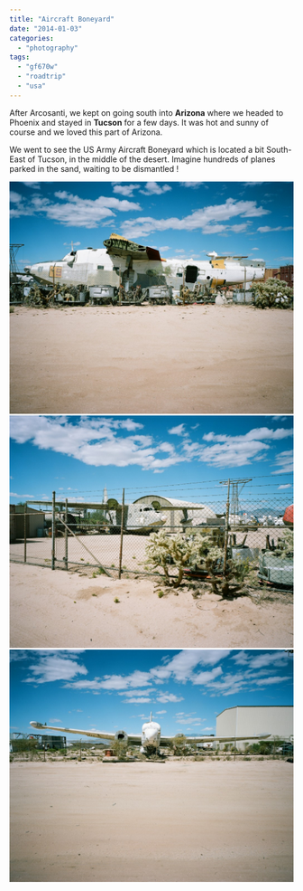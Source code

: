 ```yaml
---
title: "Aircraft Boneyard"
date: "2014-01-03"
categories: 
  - "photography"
tags: 
  - "gf670w"
  - "roadtrip"
  - "usa"
---
```


After Arcosanti, we kept on going south into **Arizona** where we headed to Phoenix and stayed in **Tucson** for a few days. It was hot and sunny of course and we loved this part of Arizona.

We went to see the US Army Aircraft Boneyard which is located a bit South-East of Tucson, in the middle of the desert. Imagine hundreds of planes parked in the sand, waiting to be dismantled !

[![_0006](images/0006-1024x835.jpg)](http://www.ultrabug.fr/wordpress/wp-content/uploads/2014/01/0006.jpg)[![_0005](images/0005-1024x835.jpg)](http://www.ultrabug.fr/wordpress/wp-content/uploads/2014/01/0005.jpg) [![_0004](images/0004-1024x835.jpg)](http://www.ultrabug.fr/wordpress/wp-content/uploads/2014/01/0004.jpg)
